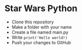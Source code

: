 # Star Wars Python

* Clone this repository
* Make a folder with your name
* Create a file named main.py
* Write ```print('Hello world!)```
* Push your changes to GitHub
